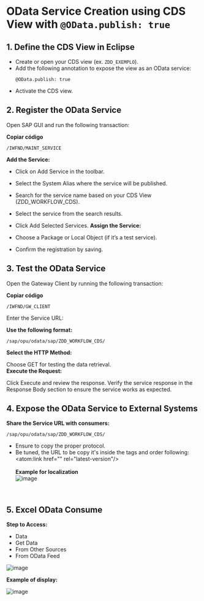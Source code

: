 # OData Service Creation using CDS View with `@OData.publish: true`

## 1. Define the CDS View in Eclipse

- Create or open your CDS view (ex. `ZDD_EXEMPLO`).
- Add the following annotation to expose the view as an OData service:
   ```abap
   @OData.publish: true

- Activate the CDS view.

## 2. Register the OData Service
Open SAP GUI and run the following transaction:

**Copiar código**
```abap
/IWFND/MAINT_SERVICE
```


**Add the Service:**

- Click on Add Service in the toolbar.
- Select the System Alias where the service will be published.
- Search for the service name based on your CDS View (ZDD_WORKFLOW_CDS).
- Select the service from the search results.
- Click Add Selected Services.
**Assign the Service:**

- Choose a Package or Local Object (if it’s a test service).
- Confirm the registration by saving.

## 3. Test the OData Service
Open the Gateway Client by running the following transaction:

**Copiar código**
```abap
/IWFND/GW_CLIENT
```
Enter the Service URL:

**Use the following format:**
```abap
/sap/opu/odata/sap/ZDD_WORKFLOW_CDS/
```
**Select the HTTP Method:**

Choose GET for testing the data retrieval. </br>
**Execute the Request:**

Click Execute and review the response.
Verify the service response in the Response Body section to ensure the service works as expected.


## 4. Expose the OData Service to External Systems
**Share the Service URL with consumers:**
```abap
/sap/opu/odata/sap/ZDD_WORKFLOW_CDS/
```
- Ensure to copy the proper protocol.
- Be tuned, the URL to be copy it's inside the tags and order following:
  <atom:link href="" rel="latest-version"/></br></br>
**Example for localization**</br>
![image](https://github.com/user-attachments/assets/b983fbd1-81bc-4b4f-993f-9250297db653)
</br>

## 5. Excel OData Consume

**Step to Access:**
- Data
- Get Data
- From Other Sources
- From OData Feed</br>

![image](https://github.com/user-attachments/assets/19701e29-600a-4fd6-aa16-7e80b0172c87)</br>

**Example of display:**</br>

![image](https://github.com/user-attachments/assets/e1553f6f-de78-4b86-a9f0-9aace552ede2)

